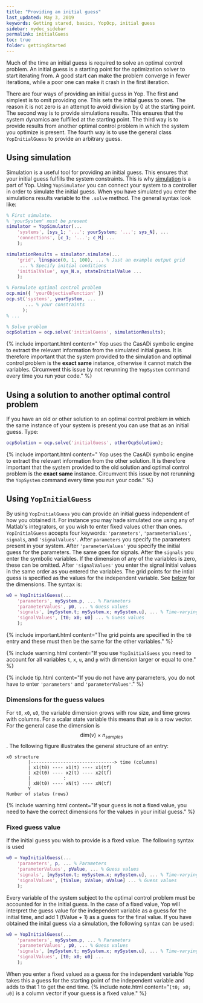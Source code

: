 ```yaml
---
title: "Providing an initial guess"
last_updated: May 3, 2019
keywords: Getting stared, basics, YopOcp, initial guess
sidebar: mydoc_sidebar
permalink: initialGuess
toc: true
folder: gettingStarted
---
```

Much of the time an initial guess is required to solve an optimal control problem. An initial guess is a starting point for the optimization solver to start iterating from. A good start can make the problem converge in fewer iterations, while a poor one can make it crash in the first iteration.

There are four ways of providing an initial guess in Yop. The first and simplest is to omit providing one. This sets the initial guess to ones. The reason it is not zero is an attempt to avoid division by 0 at the starting point. The second way is to provide simulations results. This ensures that the system dynamics are fulfilled at the starting point. The third way is to provide results from another optimal control problem in which the system you optimize is present. The fourth way is to use the general class `YopInitialGuess` to provide an arbitrary guess.

## Using simulation
Simulation is a useful tool for providing an initial guess. This ensures that your initial guess fulfills the system constraints. This is why [simulation](yopSimulator) is a part of Yop. Using `YopSimulator` you can connect your system to a controller in order to simulate the initial guess. When you have simulated you enter the simulations results variable to the `.solve` method. The general syntax look like:
```matlab
% First simulate.
% 'yourSystem' must be present
simulator = YopSimulator(...
    'systems', [sys_1; '...'; yourSystem; '...'; sys_N], ...
    'connections', [c_1; '...'; c_M] ...
    );

simulationResults = simulator.simulate(...
    'grid', linspace(0, 1, 100), ... % Just an example output grid
     ... % Specify initial conditions
    'initialValue', sys_N.x, stateInitialValue ...
    );

% Formulate optimal control problem
ocp.min({ 'yourObjectiveFunction' })
ocp.st('systems', yourSystem, ...
       ... % your constraints
      );
% ...

% Solve problem
ocpSolution = ocp.solve('initialGuess', simulationResults);
```
{% include important.html content=" Yop uses the CasADi symbolic engine to extract the relevant information from the simulated initial guess. It is therefore important that the system provided to the simulation and optimal control problem is the **exact same** instance, otherwise it cannot match the variables. Circumvent this issue by not rerunning the `YopSystem` command every time you run your code." %}

## Using a solution to another optimal control problem
If you have an old or other solution to an optimal control problem in which the same instance of your system is present you can use that as an initial guess. Type:
```matlab
ocpSolution = ocp.solve('initialGuess', otherOcpSolution);
```
{% include important.html content=" Yop uses the CasADi symbolic engine to extract the relevant information from the other solution. It is therefore important that the system provided to the old solution and optimal control problem is the **exact same** instance.  Circumvent this issue by not rerunning the `YopSystem` command every time you run your code." %}

## Using `YopInitialGuess`
By using `YopInitialGuess` you can provide an initial guess independent of how you obtained it. For instance you may hade simulated one using any of Matlab's integrators, or you wish to enter fixed values other than ones. `YopInitialGuess` accepts four keywords: `'parameters'`, `'parameterValues'`, `signals`, and `'signalValues'`. After `parameters` you specify the parameters present in your system. After `'parameterValues'` you specify the initial guess for the parameters. The same goes for signals. After the `signals` you enter the symbolic variables. If the dimension of any of the variables is zero, these can be omitted. After `'signalValues'` you enter the signal initial values in the same order as you entered the variables. The grid points for the intial guess is specified as the values for the independent variable. See [below](initialGuess#dimensions-for-the-guess-values) for the dimensions. The syntax is:
```matlab
w0 = YopInitialGuess(...
    'parameters', mySystem.p, ... % Parameters
    'parameterValues', p0, ... % Guess values
    'signals', [mySystem.t; mySystem.x; mySystem.u], ... % Time-varying variables
    'signalValues', [t0; x0; u0] ... % Guess values
    );
```
{% include important.html content="The grid points are specified in the `t0` entry and these must then be the same for the other variables." %}

{% include warning.html content="If you use `YopInitialGuess` you need to account for all variables `t`, `x`, `u`, and `p` with dimension larger or equal to one." %}

{% include tip.html content="If you do not have any parameters, you do not have to enter `'parameters'` and `'parameterValues'`." %}

### Dimensions for the guess values
For `t0`, `x0`, `u0`, the variable dimension grows with row size, and time grows with columns. For a scalar state variable this means that `x0` is a row vector. For the general case the dimension is $$ \text{dim}(v) \times n_{samples}$$. The following figure illustrates the general structure of an entry:
```
x0 structure
        |-------------------------------> time (columns)
        | x1(t0) ---- x1(t) ---- x1(tf)
        | x2(t0) ---- x2(t) ---- x2(tf)
        |            :
        | xN(t0) ---- xN(t) ---- xN(tf)
        Y
Number of states (rows)
```
{% include warning.html content="If your guess is not a fixed value, you need to have the correct dimensions for the values in your initial guess." %}

### Fixed guess value
If the initial guess you wish to provide is a fixed value. The following syntax is used
```matlab
w0 = YopInitialGuess(...
    'parameters', p, ... % Parameters
    'parameterValues', pValue, ... % Guess values
    'signals', [mySystem.t; mySystem.x; mySystem.u], ... % Time-varying variables
    'signalValues', [tValue; xValue; uValue] ... % Guess values
    );
```
Every variable of the system subject to the optimal control problem must be accounted for in the initial guess. In the case of a fixed value, Yop will interpret the guess value for the independent variable as a guess for the initial time, and add 1 (tValue + 1) as a guess for the final value. If you have obtained the inital guess via a simulation, the following syntax can be used:
```matlab
w0 = YopInitialGuess(...
    'parameters', mySystem.p, ... % Parameters
    'parameterValues', p0, ... % Guess values
    'signals', [mySystem.t; mySystem.x; mySystem.u], ... % Time-varying variables
    'signalValues', [t0; x0; u0] ...
    );
```
When you enter a fixed valued as a guess for the independent variable Yop takes this a guess for the starting point of the independent variable and adds to that 1 to get the end time.
{% include note.html content="`[t0; x0; u0]` is a column vector if your guess is a fixed value." %}

